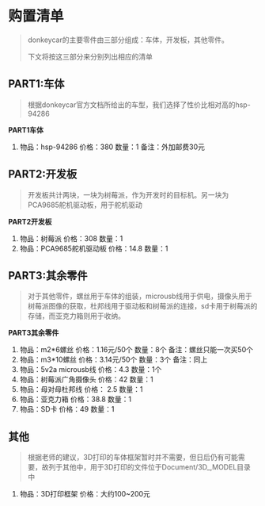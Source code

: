 # 购置清单

> donkeycar的主要零件由三部分组成：车体，开发板，其他零件。
>
> 下文将按这三部分来分别列出相应的清单

## PART1:车体

> 根据donkeycar官方文档所给出的车型，我们选择了性价比相对高的hsp-94286

**PART1车体**


1. 物品：hsp-94286  价格：380   数量：1     备注：外加邮费30元

## PART2:开发板

> 开发板共计两块，一块为树莓派，作为开发时的目标机。另一块为PCA9685舵机驱动板，用于舵机驱动

**PART2开发板**

1. 物品：树莓派				        价格：308	     数量：1	
2. 物品：PCA9685舵机驱动板          价格：14.8       数量：1

## PART3:其余零件

> 对于其他零件，螺丝用于车体的组装，microusb线用于供电，摄像头用于树莓派图像的获取，杜邦线用于驱动板和树莓派的连接，sd卡用于树莓派的存储，而亚克力箱则用于收纳。

**PART3其余零件**

1. 物品：m2*6螺丝	           价格：1.16元/50个	    数量：8个        备注：螺丝只能一次买50个
2. 物品：m3*10螺丝             价格：3.14元/50个        数量：3个        备注：同上
3. 物品：5v2a microusb线       价格：4.3                数量：1个 
4. 物品：树莓派广角摄像头       价格：42                 数量：1
5. 物品：母对母杜邦线           价格： 2.5               数量：1
6. 物品：亚克力箱               价格：38.8               数量：1
7. 物品：SD卡                   价格：49                数量：1

## 其他

> 根据老师的建议，3D打印的车体框架暂时并不需要，但日后仍有可能需要，故列于其他中，用于3D打印的文件位于Document/3D_,MODEL目录中

1. 物品：3D打印框架 	价格：大约100~200元
